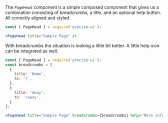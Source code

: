 The `PageHead` component is a simple composed component that gives us a combination consisting of breadcrumbs, a title, and an optional help button. All correctly aligned and styled.

```jsx
const { PageHead } = require('precise-ui');

<PageHead title="Sample Page" />
```

With breadcrumbs the situation is looking a little bit better. A little help icon can be integrated as well.


```jsx
const { PageHead } = require('precise-ui');
const breadcrumbs = [
  {
    title: 'Home',
    to: '/',
  },
  {
    title: 'Away',
    to: '/away',
  }
];

<PageHead title="Sample Page" breadcrumbs={breadcrumbs} help="More infos" onHelp={() => alert('Hi there')} />
```
